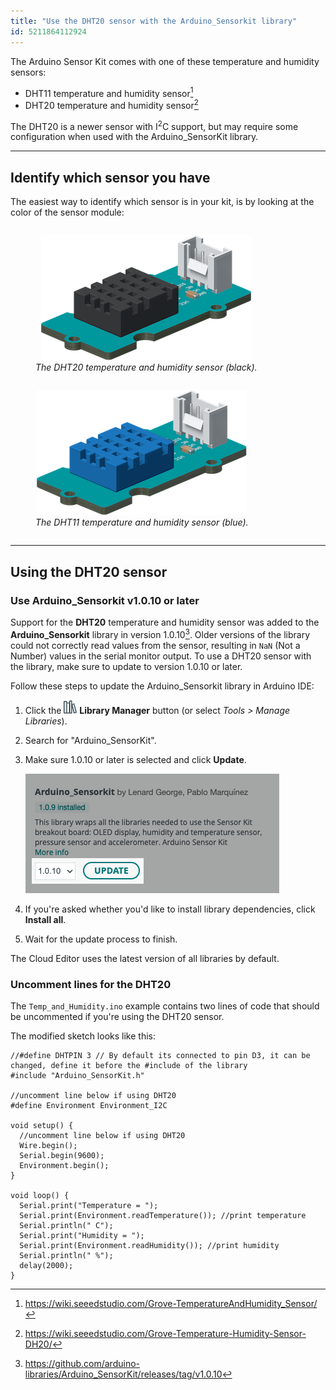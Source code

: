 ```yaml
---
title: "Use the DHT20 sensor with the Arduino_Sensorkit library"
id: 5211864112924
---
```


The Arduino Sensor Kit comes with one of these temperature and humidity sensors:

* DHT11 temperature and humidity sensor[^dht11]
* DHT20 temperature and humidity sensor[^dht20]

The DHT20 is a newer sensor with I<sup>2</sup>C support, but may require some configuration when used with the Arduino_SensorKit library.

[^dht11]: <https://wiki.seeedstudio.com/Grove-TemperatureAndHumidity_Sensor/>

[^dht20]: <https://wiki.seeedstudio.com/Grove-Temperature-Humidity-Sensor-DH20/>

---

## Identify which sensor you have

The easiest way to identify which sensor is in your kit, is by looking at the color of the sensor module:

<div style="display: flex; flex-direction: row; flex-wrap: wrap">
  <figure style="text-align: center;">
    <img src="img/DHT20.png" alt="A render of the DHT20 sensor.">
    <figcaption style="font-style: italic;">The DHT20 temperature and humidity sensor (black).</figcaption>
  </figure>
  <figure style="text-align: center;">
    <img src="img/DHT11.png" alt="A render of the DHT11 sensor.">
    <figcaption style="font-style: italic;">The DHT11 temperature and humidity sensor (blue).</figcaption>
  </figure>
</div>

---

## Using the DHT20 sensor

### Use Arduino_Sensorkit v1.0.10 or later

Support for the **DHT20** temperature and humidity sensor was added to the **Arduino_Sensorkit** library in version 1.0.10[^github]. Older versions of the library could not correctly read values from the sensor, resulting in `NaN` (Not a Number) values in the serial monitor output. To use a DHT20 sensor with the library, make sure to update to version 1.0.10 or later.

[^github]: <https://github.com/arduino-libraries/Arduino_SensorKit/releases/tag/v1.0.10>

Follow these steps to update the Arduino_Sensorkit library in Arduino IDE:

1. Click the ![Library Manager icon](img/symbol_library.png) **Library Manager** button (or select _Tools > Manage Libraries_).

2. Search for "Arduino_SensorKit".

3. Make sure 1.0.10 or later is selected and click **Update**.

   ![Updating the Arduino_SensorKit library in the Library Manager](img/update-sensorkit-library.png)

4. If you're asked whether you'd like to install library dependencies, click **Install all**.

5. Wait for the update process to finish.

The Cloud Editor uses the latest version of all libraries by default.

### Uncomment lines for the DHT20

The `Temp_and_Humidity.ino` example contains two lines of code that should be uncommented if you're using the DHT20 sensor.

The modified sketch looks like this:

```arduino
//#define DHTPIN 3 // By default its connected to pin D3, it can be changed, define it before the #include of the library
#include "Arduino_SensorKit.h"

//uncomment line below if using DHT20
#define Environment Environment_I2C

void setup() {
  //uncomment line below if using DHT20
  Wire.begin();
  Serial.begin(9600);
  Environment.begin();
}

void loop() {
  Serial.print("Temperature = ");
  Serial.print(Environment.readTemperature()); //print temperature
  Serial.println(" C");
  Serial.print("Humidity = ");
  Serial.print(Environment.readHumidity()); //print humidity
  Serial.println(" %");
  delay(2000);
}
```
